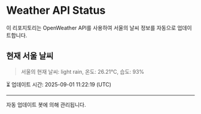 
# Weather API Status

이 리포지토리는 OpenWeather API를 사용하여 서울의 날씨 정보를 자동으로 업데이트합니다.

## 현재 서울 날씨
> 서울의 현재 날씨: light rain, 온도: 26.21°C, 습도: 93%

⏳ 업데이트 시간: 2025-09-01 11:22:19 (UTC)

---
자동 업데이트 봇에 의해 관리됩니다.
